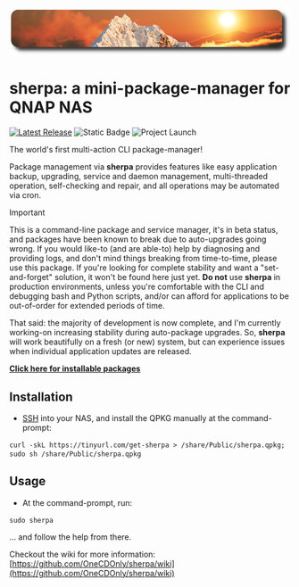 ![icon](images/sherpa.readme.png)

sherpa: a mini-package-manager for QNAP NAS
============================================

[![Latest Release](https://img.shields.io/github/v/release/OneCDOnly/sherpa?logo=github&label=latest%20release)](https://github.com/OneCDOnly/sherpa/releases/latest) ![Static Badge](https://img.shields.io/badge/release_status-beta-orange?logo=github) ![Project Launch](https://img.shields.io/date/1494050732?logo=github&label=project%20launch)


The world's first multi-action CLI package-manager!

Package management via **sherpa** provides features like easy application backup, upgrading, service and daemon management, multi-threaded operation, self-checking and repair, and all operations may be automated via cron.

> [!IMPORTANT]
> This is a command-line package and service manager, it's in beta status, and packages have been known to break due to auto-upgrades going wrong. If you would like-to (and are able-to) help by diagnosing and providing logs, and don't mind things breaking from time-to-time, please use this package. If you're looking for complete stability and want a "set-and-forget" solution, it won't be found here just yet. <b>Do not</b> use <b>sherpa</b> in production environments, unless you're comfortable with the CLI and debugging bash and Python scripts, and/or can afford for applications to be out-of-order for extended periods of time.
>
> That said: the majority of development is now complete, and I'm currently working-on increasing stability during auto-package upgrades. So, <b>sherpa</b> will work beautifully on a fresh (or new) system, but can experience issues when individual application updates are released.

<b>[Click here for installable packages](https://github.com/OneCDOnly/sherpa/wiki/Packages)</b>


## Installation

- [SSH](https://www.qnap.com/en/how-to/faq/article/how-do-i-access-my-qnap-nas-using-ssh) into your NAS, and install the QPKG manually at the command-prompt:
```
curl -skL https://tinyurl.com/get-sherpa > /share/Public/sherpa.qpkg;
sudo sh /share/Public/sherpa.qpkg
```

## Usage


- At the command-prompt, run:

```
sudo sherpa
```

... and follow the help from there.

Checkout the wiki for more information: [https://github.com/OneCDOnly/sherpa/wiki](https://github.com/OneCDOnly/sherpa/wiki)
